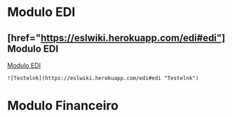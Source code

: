 <!-- TITLE: Home -->
<!-- SUBTITLE: Documentação referente a o sistema ESL e seus processos. -->

# Modulo EDI
## [href="https://eslwiki.herokuapp.com/edi#edi"] Modulo EDI</a>
<a href="https://eslwiki.herokuapp.com/edi#edi">Modulo EDI</a>

`![Testelnk](https://eslwiki.herokuapp.com/edi#edi "Testelnk")`

# Modulo Financeiro
